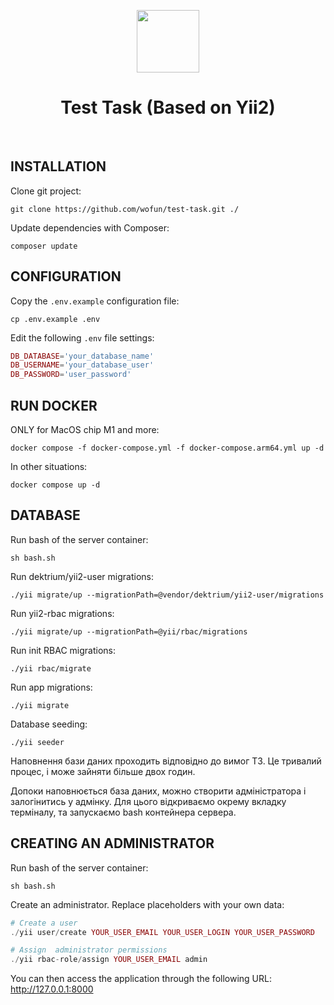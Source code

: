 <p align="center">
    <a href="https://github.com/yiisoft" target="_blank">
        <img src="https://avatars0.githubusercontent.com/u/993323" height="100px">
    </a>
    <h1 align="center">Test Task (Based on Yii2)</h1>
    <br>
</p>


INSTALLATION
------------
Clone git project:
~~~
git clone https://github.com/wofun/test-task.git ./
~~~

Update dependencies with Composer:
~~~
composer update
~~~


CONFIGURATION
-------------

Copy the `.env.example` configuration file:
~~~
cp .env.example .env
~~~

Edit the following `.env` file settings:
```php
DB_DATABASE='your_database_name'
DB_USERNAME='your_database_user'
DB_PASSWORD='user_password'
```


RUN DOCKER
-------------
ONLY for MacOS chip M1 and more:
~~~
docker compose -f docker-compose.yml -f docker-compose.arm64.yml up -d 
~~~

In other situations:
~~~
docker compose up -d
~~~


DATABASE
-------------
Run bash of the server container:
~~~
sh bash.sh
~~~

Run dektrium/yii2-user migrations:
~~~
./yii migrate/up --migrationPath=@vendor/dektrium/yii2-user/migrations
~~~

Run yii2-rbac migrations:
~~~
./yii migrate/up --migrationPath=@yii/rbac/migrations
~~~

Run init RBAC migrations:
~~~
./yii rbac/migrate
~~~

Run app migrations:
~~~
./yii migrate
~~~

Database seeding:
~~~
./yii seeder
~~~

Наповнення бази даних проходить відповідно до вимог ТЗ. Це тривалий процес, і може зайняти більше двох годин.

Допоки наповнюється база даних, можно створити адміністратора і залогінитись у адмінку. Для цього відкриваємо окрему вкладку терміналу, та запускаємо bash контейнера сервера.

CREATING AN ADMINISTRATOR
-------------
Run bash of the server container:
~~~
sh bash.sh
~~~

Create an administrator. Replace placeholders with your own data:
```php
# Create a user
./yii user/create YOUR_USER_EMAIL YOUR_USER_LOGIN YOUR_USER_PASSWORD

# Assign  administrator permissions
./yii rbac-role/assign YOUR_USER_EMAIL admin
```

You can then access the application through the following URL:
    http://127.0.0.1:8000

